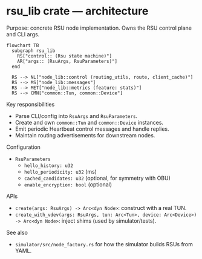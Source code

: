 # rsu_lib crate — architecture

Purpose: concrete RSU node implementation. Owns the RSU control plane and CLI args.

```mermaid
flowchart TB
  subgraph rsu_lib
    RS["control:: (Rsu state machine)"]
    AR["args:: (RsuArgs, RsuParameters)"]
  end

  RS --> NL["node_lib::control (routing_utils, route, client_cache)"]
  RS --> MS["node_lib::messages"]
  RS --> MET["node_lib::metrics (feature: stats)"]
  RS --> CMN["common::Tun, common::Device"]
```

Key responsibilities
- Parse CLI/config into `RsuArgs` and `RsuParameters`.
- Create and own `common::Tun` and `common::Device` instances.
- Emit periodic Heartbeat control messages and handle replies.
- Maintain routing advertisements for downstream nodes.

Configuration
- `RsuParameters`
  - `hello_history: u32`
  - `hello_periodicity: u32` (ms)
  - `cached_candidates: u32` (optional, for symmetry with OBU)
  - `enable_encryption: bool` (optional)

APIs
- `create(args: RsuArgs) -> Arc<dyn Node>`: construct with a real TUN.
- `create_with_vdev(args: RsuArgs, tun: Arc<Tun>, device: Arc<Device>) -> Arc<dyn Node>`: inject shims (used by simulator/tests).

See also
- `simulator/src/node_factory.rs` for how the simulator builds RSUs from YAML.
